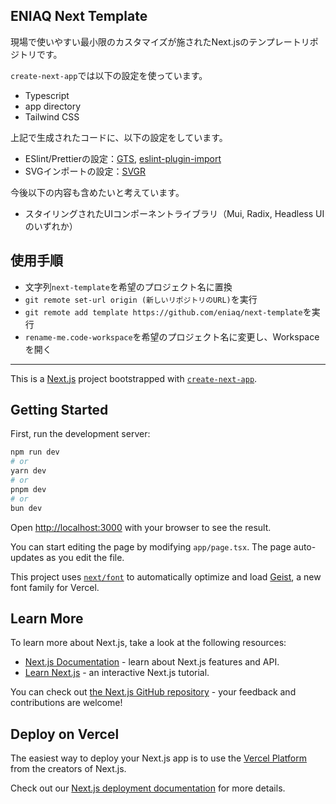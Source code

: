 ## ENIAQ Next Template

現場で使いやすい最小限のカスタマイズが施されたNext.jsのテンプレートリポジトリです。

`create-next-app`では以下の設定を使っています。

- Typescript
- app directory
- Tailwind CSS

上記で生成されたコードに、以下の設定をしています。

- ESlint/Prettierの設定：[GTS](https://github.com/google/gts), [eslint-plugin-import](https://github.com/import-js/eslint-plugin-import/tree/main)
- SVGインポートの設定：[SVGR](https://react-svgr.com/docs/next/)

今後以下の内容も含めたいと考えています。

- スタイリングされたUIコンポーネントライブラリ（Mui, Radix, Headless UIのいずれか）

## 使用手順

- 文字列`next-template`を希望のプロジェクト名に置換
- `git remote set-url origin (新しいリポジトリのURL)`を実行
- `git remote add template https://github.com/eniaq/next-template`を実行
- `rename-me.code-workspace`を希望のプロジェクト名に変更し、Workspaceを開く

---

This is a [Next.js](https://nextjs.org) project bootstrapped with [`create-next-app`](https://nextjs.org/docs/app/api-reference/cli/create-next-app).

## Getting Started

First, run the development server:

```bash
npm run dev
# or
yarn dev
# or
pnpm dev
# or
bun dev
```

Open [http://localhost:3000](http://localhost:3000) with your browser to see the result.

You can start editing the page by modifying `app/page.tsx`. The page auto-updates as you edit the file.

This project uses [`next/font`](https://nextjs.org/docs/app/building-your-application/optimizing/fonts) to automatically optimize and load [Geist](https://vercel.com/font), a new font family for Vercel.

## Learn More

To learn more about Next.js, take a look at the following resources:

- [Next.js Documentation](https://nextjs.org/docs) - learn about Next.js features and API.
- [Learn Next.js](https://nextjs.org/learn) - an interactive Next.js tutorial.

You can check out [the Next.js GitHub repository](https://github.com/vercel/next.js) - your feedback and contributions are welcome!

## Deploy on Vercel

The easiest way to deploy your Next.js app is to use the [Vercel Platform](https://vercel.com/new?utm_medium=default-template&filter=next.js&utm_source=create-next-app&utm_campaign=create-next-app-readme) from the creators of Next.js.

Check out our [Next.js deployment documentation](https://nextjs.org/docs/app/building-your-application/deploying) for more details.
